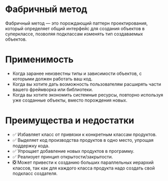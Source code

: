 # Фабричный метод
Фабричный метод — это порождающий паттерн проектирования, который определяет общий интерфейс для создания объектов в суперклассе, позволяя подклассам изменять тип создаваемых объектов.
# Применимость
- Когда заранее неизвестны типы и зависимости объектов, с которыми должен работать ваш код.
- Когда вы хотите дать возможность пользователям расширять части вашего фреймворка или библиотеки.
- Когда вы хотите экономить системные ресурсы, повторно используя уже созданные объекты, вместо порождения новых.
# Преимущества и недостатки
- :white_check_mark: Избавляет класс от привязки к конкретным классам продуктов.
- :white_check_mark: Выделяет код производства продуктов в одно место, упрощая поддержку кода.
- :white_check_mark: Упрощает добавление новых продуктов в программу.
- :white_check_mark: Реализует принцип открытости/закрытости.
- :negative_squared_cross_mark: Может привести к созданию больших параллельных иерархий классов, так как для каждого класса продукта надо создать свой подкласс создателя.
